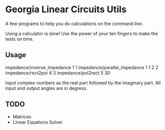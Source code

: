 # Georgia Linear Circuits Utils

A few programs to help you do calculations on the command line.

Using a calculator is slow! Use the power of your ten fingers to make the tests on time.

## Usage

impedance/inverse_impedance 1 1
impedance/parallel_impedance 1 1 2 2
impedance/rect2pol 4 3
impedance/pol2rect 5 30

Input complex numbers as the real part followed by the imaginary part. All input and output angles are in degress.

## TODO

 * Matrices
 * Linear Equations Solver
